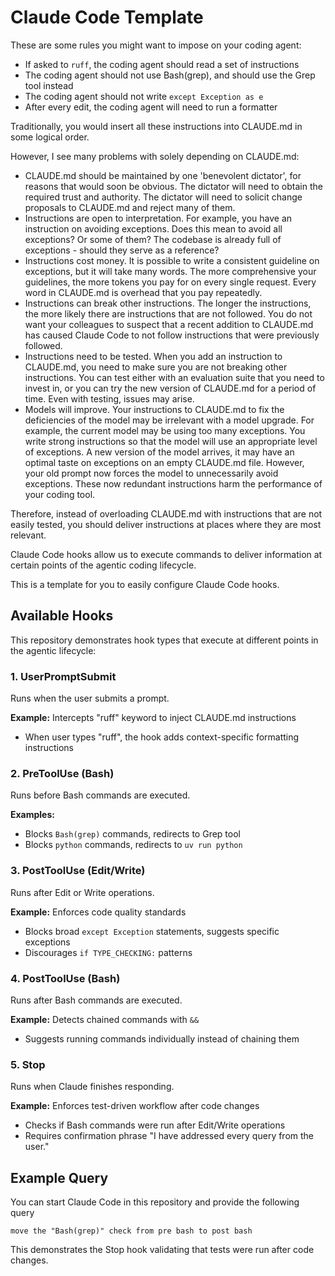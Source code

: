 # Claude Code Template

These are some rules you might want to impose on your coding agent:

- If asked to `ruff`, the coding agent should read a set of instructions
- The coding agent should not use Bash(grep), and should use the Grep tool instead
- The coding agent should not write `except Exception as e`
- After every edit, the coding agent will need to run a formatter

Traditionally, you would insert all these instructions into CLAUDE.md in some logical order.

However, I see many problems with solely depending on CLAUDE.md:

- CLAUDE.md should be maintained by one 'benevolent dictator', for reasons that would soon be obvious.
    The dictator will need to obtain the required trust and authority.
    The dictator will need to solicit change proposals to CLAUDE.md and reject many of them.
- Instructions are open to interpretation.
    For example, you have an instruction on avoiding exceptions.
    Does this mean to avoid all exceptions? Or some of them?
    The codebase is already full of exceptions - should they serve as a reference?
- Instructions cost money.
    It is possible to write a consistent guideline on exceptions, but it will take many words.
    The more comprehensive your guidelines, the more tokens you pay for on every single request.
    Every word in CLAUDE.md is overhead that you pay repeatedly.
- Instructions can break other instructions.
    The longer the instructions, the more likely there are instructions that are not followed.
    You do not want your colleagues to suspect that a recent addition to CLAUDE.md has caused Claude Code to not follow instructions that were previously followed.
- Instructions need to be tested.
    When you add an instruction to CLAUDE.md, you need to make sure you are not breaking other instructions.
    You can test either with an evaluation suite that you need to invest in, or you can try the new version of CLAUDE.md for a period of time.
    Even with testing, issues may arise.
- Models will improve.
    Your instructions to CLAUDE.md to fix the deficiencies of the model may be irrelevant with a model upgrade.
    For example, the current model may be using too many exceptions.
    You write strong instructions so that the model will use an appropriate level of exceptions.
    A new version of the model arrives, it may have an optimal taste on exceptions on an empty CLAUDE.md file.
    However, your old prompt now forces the model to unnecessarily avoid exceptions.
    These now redundant instructions harm the performance of your coding tool.


Therefore, instead of overloading CLAUDE.md with instructions that are not easily tested, you should deliver instructions at places where they are most relevant.

Claude Code hooks allow us to execute commands to deliver information at certain points of the agentic coding lifecycle.

This is a template for you to easily configure Claude Code hooks.


## Available Hooks

This repository demonstrates hook types that execute at different points in the agentic lifecycle:

### 1. UserPromptSubmit
Runs when the user submits a prompt.

**Example:** Intercepts "ruff" keyword to inject CLAUDE.md instructions
- When user types "ruff", the hook adds context-specific formatting instructions

### 2. PreToolUse (Bash)
Runs before Bash commands are executed.

**Examples:**
- Blocks `Bash(grep)` commands, redirects to Grep tool
- Blocks `python` commands, redirects to `uv run python`

### 3. PostToolUse (Edit/Write)
Runs after Edit or Write operations.

**Example:** Enforces code quality standards
- Blocks broad `except Exception` statements, suggests specific exceptions
- Discourages `if TYPE_CHECKING:` patterns

### 4. PostToolUse (Bash)
Runs after Bash commands are executed.

**Example:** Detects chained commands with `&&`
- Suggests running commands individually instead of chaining them

### 5. Stop
Runs when Claude finishes responding.

**Example:** Enforces test-driven workflow after code changes
- Checks if Bash commands were run after Edit/Write operations
- Requires confirmation phrase "I have addressed every query from the user."

## Example Query

You can start Claude Code in this repository and provide the following query

```
move the "Bash(grep)" check from pre bash to post bash
```

This demonstrates the Stop hook validating that tests were run after code changes.
